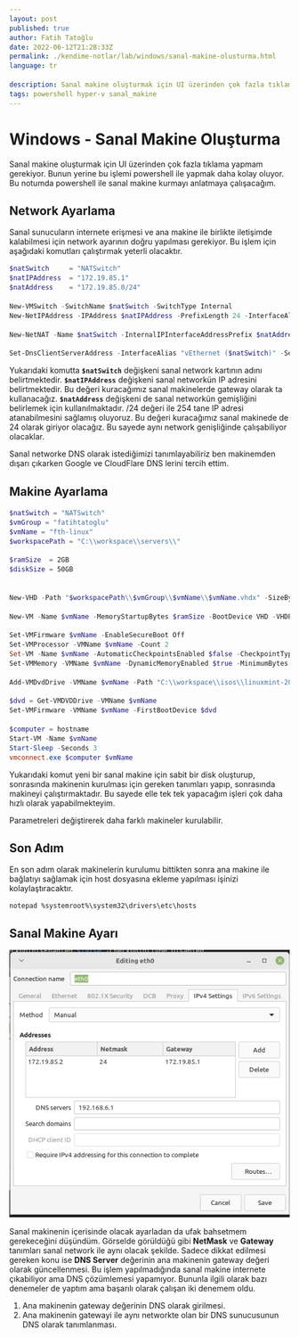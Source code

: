 ```yaml
---
layout: post
published: true
author: Fatih Tatoğlu
date: 2022-06-12T21:28:33Z
permalink: ./kendime-notlar/lab/windows/sanal-makine-olusturma.html
language: tr

description: Sanal makine oluşturmak için UI üzerinden çok fazla tıklama yapmam gerekiyor. Bunun yerine bu işlemi powershell ile yapmak daha kolay oluyor.
tags: powershell hyper-v sanal_makine
---
```


# Windows - Sanal Makine Oluşturma

Sanal makine oluşturmak için UI üzerinden çok fazla tıklama yapmam gerekiyor. Bunun yerine bu işlemi powershell ile yapmak daha kolay oluyor. Bu notumda powershell ile sanal makine kurmayı anlatmaya çalışacağım.

## Network Ayarlama

Sanal sunucuların internete erişmesi ve ana makine ile birlikte iletişimde kalabilmesi için network ayarının doğru yapılması gerekiyor. Bu işlem için aşağıdaki komutları çalıştırmak yeterli olacaktır.

```powershell
$natSwitch     = "NATSwitch"
$natIPAddress  = "172.19.85.1"
$natAddress    = "172.19.85.0/24"

New-VMSwitch -SwitchName $natSwitch -SwitchType Internal
New-NetIPAddress -IPAddress $natIPAddress -PrefixLength 24 -InterfaceAlias "vEthernet ($natSwitch)"

New-NetNAT -Name $natSwitch -InternalIPInterfaceAddressPrefix $natAddress

Set-DnsClientServerAddress -InterfaceAlias "vEthernet ($natSwitch)" -ServerAddresses ("8.8.8.8","1.1.1.1")
```

Yukarıdaki komutta **`$natSwitch`** değişkeni sanal network kartının adını belirtmektedir. **`$natIPAddress`** değişkeni sanal networkün IP adresini belirtmektedir. Bu değeri kuracağımız sanal makinelerde gateway olarak ta kullanacağız. **`$natAddress`** değişkeni de sanal networkün gemişliğini belirlemek için kullanılmaktadır. /24 değeri ile 254 tane IP adresi atanabilmesini sağlamış oluyoruz. Bu değeri kuracağımız sanal makinede de 24 olarak giriyor olacağız. Bu sayede aynı network genişliğinde çalışabiliyor olacaklar.

Sanal networke DNS olarak istediğimizi tanımlayabiliriz ben makinemden dışarı çıkarken Google ve CloudFlare DNS lerini tercih ettim.

## Makine Ayarlama

```powershell
$natSwitch = "NATSwitch"
$vmGroup = "fatihtatoglu"
$vmName = "fth-linux"
$workspacePath = "C:\\workspace\\servers\\"

$ramSize  = 2GB 
$diskSize = 50GB


New-VHD -Path "$workspacePath\\$vmGroup\\$vmName\\$vmName.vhdx" -SizeBytes $diskSize -Fixed -BlockSizeBytes 1MB

New-VM -Name $vmName -MemoryStartupBytes $ramSize -BootDevice VHD -VHDPath "$workspacePath\\$vmGroup\\$vmName\\$vmName.vhdx" -Path "$workspacePath\\$vmGroup" -Generation 2 -Switch $natSwitch

Set-VMFirmware $vmName -EnableSecureBoot Off
Set-VMProcessor -VMName $vmName -Count 2
Set-VM -Name $vmName -AutomaticCheckpointsEnabled $false -CheckpointType Disabled
Set-VMMemory -VMName $vmName -DynamicMemoryEnabled $true -MinimumBytes ($ramSize / 16) -StartupBytes ($ramSize / 8) -MaximumBytes $ramSize

Add-VMDvdDrive -VMName $vmName -Path "C:\\workspace\\isos\\linuxmint-20.3-xfce-64bit.iso"

$dvd = Get-VMDVDDrive -VMName $vmName
Set-VMFirmware -VMName $vmName -FirstBootDevice $dvd

$computer = hostname
Start-VM -Name $vmName
Start-Sleep -Seconds 3
vmconnect.exe $computer $vmName
```

Yukarıdaki komut yeni bir sanal makine için sabit bir disk oluşturup, sonrasında makinenin kurulması için gereken tanımları yapıp, sonrasında makineyi çalıştırmaktadır. Bu sayede elle tek tek yapacağım işleri çok daha hızlı olarak yapabilmekteyim.

Parametreleri değiştirerek daha farklı makineler kurulabilir.

## Son Adım

En son adım olarak makinelerin kurulumu bittikten sonra ana makine ile bağlatıyı sağlamak için host dosyasına ekleme yapılması işinizi kolaylaştıracaktır.

```shell
notepad %systemroot%\system32\drivers\etc\hosts
```

## Sanal Makine Ayarı

![Linux Mint Ethernet](../../../image/linux-mint-eth0.png "Linux Mint Ethernet")

Sanal makinenin içerisinde olacak ayarladan da ufak bahsetmem gerekeceğini düşündüm. Görselde görüldüğü gibi **NetMask** ve **Gateway** tanımları sanal network ile aynı olacak şekilde. Sadece dikkat edilmesi gereken konu ise **DNS Server** değerinin ana makinenin gateway değeri olarak güncellenmesi. Bu işlem yapılmadığında sanal makine internete çıkabiliyor ama DNS çözümlemesi yapamıyor. Bununla ilgili olarak bazı denemeler de yaptım ama başarılı olarak çalışan iki denemem oldu.

1. Ana makinenin gateway değerinin DNS olarak girilmesi.
2. Ana makinenin gatewayi ile aynı networkte olan bir DNS sunucusunun DNS olarak tanımlanması.
